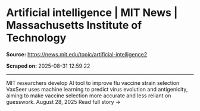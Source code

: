 # Artificial intelligence | MIT News | Massachusetts Institute of Technology

**Source:** https://news.mit.edu/topic/artificial-intelligence2

**Scraped on:** 2025-08-31 12:59:22

---

MIT researchers develop AI tool to improve flu vaccine strain selection
VaxSeer uses machine learning to predict virus evolution and antigenicity, aiming to make vaccine selection more accurate and less reliant on guesswork.
August 28, 2025
Read full story
→
